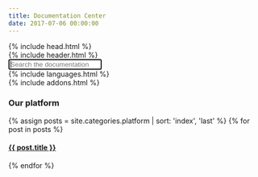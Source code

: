 ```yaml
---
title: Documentation Center
date: 2017-07-06 00:00:00
---
```


<html>
  {% include head.html %}
  <body>
    <main>
      {% include header.html %}
      <div class="container main-content">
        <div class="row">
          <div class="search-index">
            <div class="search-form">
              <input type="text" class="form-control" id="search-input" placeholder="Search the documentation" autofocus="true">
            </div>
          </div>
        </div>
        <div class="row languages">
          {% include languages.html %}
        </div>
        <div class="row addons">
          {% include addons.html %}
        </div>
        <div class="row platform">
          <h3>Our platform</h3>
          <div class="col-12">
            <div class="row">
              {% assign posts = site.categories.platform | sort: 'index', 'last' %}
              {% for post in posts %}
                <div class="thumbnail">
                  <a href="{{ post.url }}">
                    <h4 class="caption">{{ post.title }}</h4>
                  </a>
                </div>
              {% endfor %}
            </div>
          </div>
        </div>
      </div>
    </main>
  </body>
</html>

